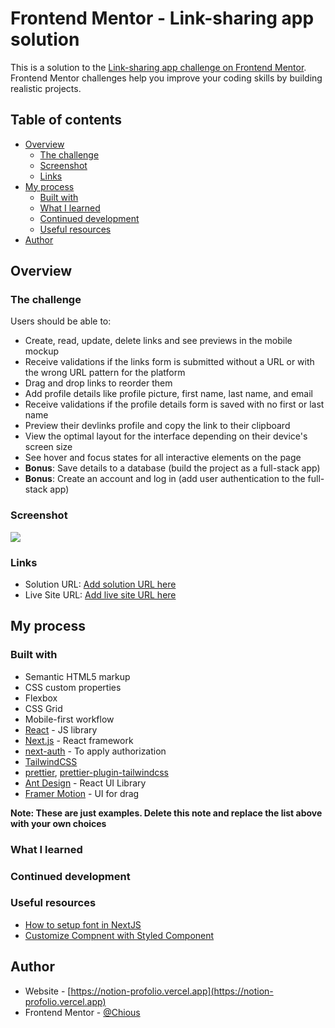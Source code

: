 # Frontend Mentor - Link-sharing app solution

This is a solution to the [Link-sharing app challenge on Frontend Mentor](https://www.frontendmentor.io/challenges/linksharing-app-Fbt7yweGsT). Frontend Mentor challenges help you improve your coding skills by building realistic projects.

## Table of contents

- [Overview](#overview)
  - [The challenge](#the-challenge)
  - [Screenshot](#screenshot)
  - [Links](#links)
- [My process](#my-process)
  - [Built with](#built-with)
  - [What I learned](#what-i-learned)
  - [Continued development](#continued-development)
  - [Useful resources](#useful-resources)
- [Author](#author)

## Overview

### The challenge

Users should be able to:

- Create, read, update, delete links and see previews in the mobile mockup
- Receive validations if the links form is submitted without a URL or with the wrong URL pattern for the platform
- Drag and drop links to reorder them
- Add profile details like profile picture, first name, last name, and email
- Receive validations if the profile details form is saved with no first or last name
- Preview their devlinks profile and copy the link to their clipboard
- View the optimal layout for the interface depending on their device's screen size
- See hover and focus states for all interactive elements on the page
- **Bonus**: Save details to a database (build the project as a full-stack app)
- **Bonus**: Create an account and log in (add user authentication to the full-stack app)

### Screenshot

![](./screenshot.jpg)

### Links

- Solution URL: [Add solution URL here](https://your-solution-url.com)
- Live Site URL: [Add live site URL here](https://your-live-site-url.com)

## My process

### Built with

- Semantic HTML5 markup
- CSS custom properties
- Flexbox
- CSS Grid
- Mobile-first workflow
- [React](https://reactjs.org/) - JS library
- [Next.js](https://nextjs.org/) - React framework
- [next-auth](https://next-auth.js.org) - To apply authorization
- [TailwindCSS](https://tailwindcss.com)
- [prettier](https://www.npmjs.com/package/prettier), [prettier-plugin-tailwindcss](https://www.npmjs.com/package/prettier-plugin-tailwindcss)
- [Ant Design](https://ant.design) - React UI Library
- [Framer Motion](https://www.framer.com/motion/) - UI for drag

**Note: These are just examples. Delete this note and replace the list above with your own choices**

### What I learned

### Continued development

### Useful resources

- [How to setup font in NextJS](https://prismic.io/blog/nextjs-fonts)
- [Customize Compnent with Styled Component](https://impact.hashnode.dev/how-to-add-a-prefix-icon-to-ant-design-select-component)

## Author

- Website - [https://notion-profolio.vercel.app](https://notion-profolio.vercel.app)
- Frontend Mentor - [@Chious](https://www.frontendmentor.io/profile/chious)
